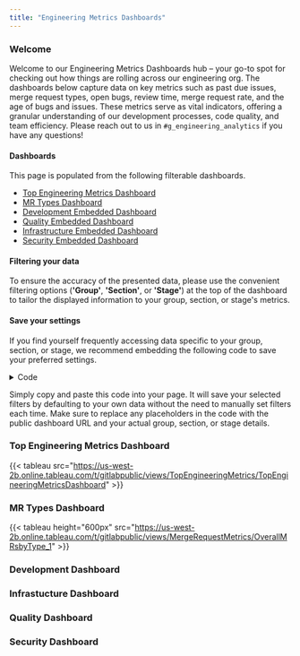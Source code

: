 ```yaml
---
title: "Engineering Metrics Dashboards"
---
```


### Welcome

Welcome to our Engineering Metrics Dashboards hub – your go-to spot for checking out how things are rolling across our engineering org. The dashboards below capture data on key metrics such as past due issues, merge request types, open bugs, review time, merge request rate, and the age of bugs and issues. These metrics serve as vital indicators, offering a granular understanding of our development processes, code quality, and team efficiency. Please reach out to us in `#g_engineering_analytics` if you have any questions!

#### Dashboards

This page is populated from the following filterable dashboards.

- [Top Engineering Metrics Dashboard](https://app.periscopedata.com/app/gitlab/1000952/Top-Engineering-Metrics-Dashboard)
- [MR Types Dashboard](https://app.periscopedata.com/app/gitlab/976854/Merge-Request-Types-Detail)
- [Development Embedded Dashboard](https://app.periscopedata.com/app/gitlab/681347/Development-Embedded-Dashboard)
- [Quality Embedded Dashboard](https://app.periscopedata.com/app/gitlab/736012/Quality-Embedded-Dashboard)
- [Infrastructure Embedded Dashboard](https://app.periscopedata.com/app/gitlab/798401/Infrastructure-Embedded-Dashboard)
- [Security Embedded Dashboard](https://app.periscopedata.com/app/gitlab/758795/Appsec-Embedded-Dashboard)

#### Filtering your data
To ensure the accuracy of the presented data, please use the convenient filtering options (**'Group'**, **'Section'**, or **'Stage'**) at the top of the dashboard to tailor the displayed information to your group, section, or stage's metrics.

#### Save your settings

If you find yourself frequently accessing data specific to your group, section, or stage, we recommend embedding the following code to save your preferred settings.

<details markdown=1>
<summary>Code</summary>


```md
{{</* tableau height="600px" toolbar="visible" src="https://us-west-2b.online.tableau.com/t/gitlabpublic/views/TopEngineeringMetrics/TopEngineeringMetricsDashboard" */>}}
  {{</* tableau/filters "GROUP_LABEL"="code review" /*/>}}
{{</* /tableau */>}}
```


</details>

Simply copy and paste this code into your page. It will save your selected filters by defaulting to your own data without the need to manually set filters each time. Make sure to replace any placeholders in the code with the public dashboard URL and your actual group, section, or stage details.

### Top Engineering Metrics Dashboard

{{< tableau src="https://us-west-2b.online.tableau.com/t/gitlabpublic/views/TopEngineeringMetrics/TopEngineeringMetricsDashboard" >}}

### MR Types Dashboard

{{< tableau height="600px" src="https://us-west-2b.online.tableau.com/t/gitlabpublic/views/MergeRequestMetrics/OverallMRsbyType_1" >}}

### Development Dashboard

### Infrastucture Dashboard

### Quality Dashboard

### Security Dashboard